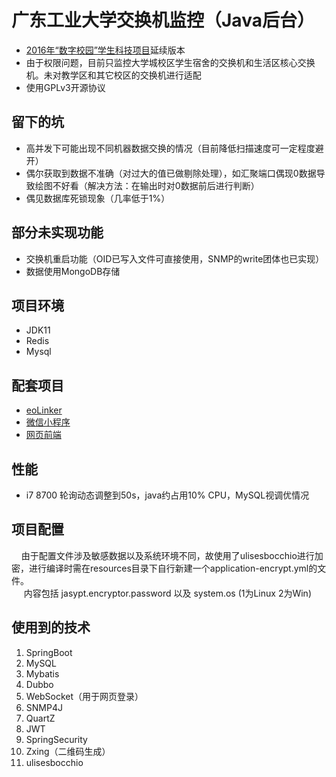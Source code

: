 # 广东工业大学交换机监控（Java后台）

- [2016年“数字校园”学生科技项目](https://github.com/chn-lee-yumi/switch-monitor)延续版本
- 由于权限问题，目前只监控大学城校区学生宿舍的交换机和生活区核心交换机。未对教学区和其它校区的交换机进行适配
- 使用GPLv3开源协议

## 留下的坑
- 高并发下可能出现不同机器数据交换的情况（目前降低扫描速度可一定程度避开）
- 偶尔获取到数据不准确（对过大的值已做剔除处理），如汇聚端口偶现0数据导致绘图不好看（解决方法：在输出时对0数据前后进行判断）
- 偶见数据库死锁现象（几率低于1%）

## 部分未实现功能
- 交换机重启功能（OID已写入文件可直接使用，SNMP的write团体也已实现）
- 数据使用MongoDB存储

## 项目环境
- JDK11
- Redis
- Mysql

## 配套项目
- [eoLinker](https://www.eolinker.com/#/share/index?shareCode=sbxgIs)
- [微信小程序](https://github.com/AlbumenJ/switch-minitor-mpvue)
- [网页前端](https://github.com/AlbumenJ/switch-monitor-web)

## 性能
- i7 8700 轮询动态调整到50s，java约占用10% CPU，MySQL视调优情况

## 项目配置
  &nbsp;&nbsp;&nbsp;&nbsp;由于配置文件涉及敏感数据以及系统环境不同，故使用了ulisesbocchio进行加密，进行编译时需在resources目录下自行新建一个application-encrypt.yml的文件。<br/>
  &nbsp;&nbsp;&nbsp;&nbsp;&nbsp;内容包括 jasypt.encryptor.password 以及 system.os (1为Linux 2为Win)


## 使用到的技术
1. SpringBoot
2. MySQL
3. Mybatis
4. Dubbo
5. WebSocket（用于网页登录）
6. SNMP4J
7. QuartZ
8. JWT
9. SpringSecurity
10. Zxing（二维码生成）
11. ulisesbocchio
    